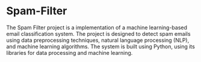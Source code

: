 # Spam-Filter
The Spam Filter project is a implementation of a machine learning-based email classification system. The project is designed to detect spam emails using data preprocessing techniques, natural language processing (NLP), and machine learning algorithms. The system is built using Python, using its libraries for data processing and machine learning.
